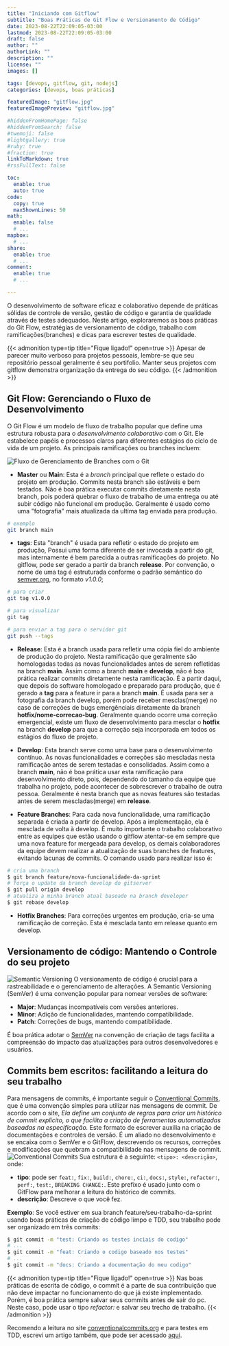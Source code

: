 ```yaml
---
title: "Iniciando com Gitflow"
subtitle: "Boas Práticas de Git Flow e Versionamento de Código"
date: 2023-08-22T22:09:05-03:00
lastmod: 2023-08-22T22:09:05-03:00
draft: false
author: ""
authorLink: ""
description: ""
license: ""
images: []

tags: [devops, gitflow, git, nodejs]
categories: [devops, boas práticas]

featuredImage: "gitflow.jpg"
featuredImagePreview: "gitflow.jpg"

#hiddenFromHomePage: false
#hiddenFromSearch: false
#twemoji: false
#lightgallery: true
#ruby: true
#fraction: true
linkToMarkdown: true
#rssFullText: false

toc:
  enable: true
  auto: true
code:
  copy: true
  maxShownLines: 50
math:
  enable: false
  # ...
mapbox:
  # ...
share:
  enable: true
  # ...
comment:
  enable: true
  # ...

---
```

O desenvolvimento de software eficaz e colaborativo depende de práticas sólidas de controle de versão, gestão de código e garantia de qualidade através de testes adequados.<!--more--> Neste artigo, exploraremos as boas práticas do Git Flow, estratégias de versionamento de código, trabalho com ramificações(branches) e dicas para escrever testes de qualidade.

{{< admonition type=tip title="Fique ligado!" open=true >}}
Apesar de parecer muito verboso para projetos pessoais, lembre-se que seu repositório pessoal geralmente é seu portifolio. Manter seus projetos com gitflow demonstra organização da entrega do seu código. 
{{< /admonition >}}

## Git Flow: Gerenciando o Fluxo de Desenvolvimento
O Git Flow é um modelo de fluxo de trabalho popular que define uma estrutura robusta para o *desenvolvimento colaborativo* com o Git. Ele estabelece papéis e processos claros para diferentes estágios do ciclo de vida de um projeto. As principais ramificações ou branches incluem:

![Fluxo de Gerenciamento de Branches com o Git](gitflow.jpg)

- **Master** ou **Main**: Esta é a *branch* principal que reflete o estado do projeto em produção. Commits nesta branch são estáveis e bem testados. Não é boa prática executar commits diretamente nesta branch, pois poderá quebrar o fluxo de trabalho de uma entrega ou até subir código não funcional em produção. Geralmente é usado como uma "fotografia" mais atualizada da ultima tag enviada para produção.
```bash
# exemplo
git branch main
``` 
- **tags**: Esta "branch" é usada para refletir o estado do projeto em produção, Possui uma forma diferente de ser invocada a partir do git, mas internamente é bem parecida a outras ramificações do projeto. No gitflow, pode ser gerado a partir da branch **release**. Por convenção, o nome de uma tag é estruturada conforme o padrão semântico do [semver.org](https://semver.org), no formato *v1.0.0*;  
```bash
# para criar
git tag v1.0.0

# para visualizar
git tag

# para enviar a tag para o servidor git
git push --tags
``` 
- **Release**: Esta é a branch usada para refletir uma cópia fiel do ambiente de produção do projeto. Nesta ramificação que geralmente são homologadas todas as novas funcionalidades antes de serem refletidas na branch **main**. Assim como a branch **main** e **develop**, não é boa prática realizar commits diretamente nesta ramificação. É a partir daqui, que depois do software homologado e preparado para produção, que é gerado a **tag** para a feature ir para a branch **main**. É usada para ser a fotografia da branch develop, porém pode receber mesclas(merge) no caso de correções de bugs emergênciais diretamente da branch **hotfix/nome-correcao-bug**. Geralmente quando ocorre uma correção emergencial, existe um fluxo de desenvolvimento para mesclar o **hotfix** na branch **develop** para que a correção seja incorporada em todos os estágios do fluxo de projeto. 

- **Develop**: Esta branch serve como uma base para o desenvolvimento contínuo. As novas funcionalidades e correções são mescladas nesta ramificação antes de serem testadas e consolidadas. Assim como a branch **main**, não é boa prática usar esta ramificação para desenvolvimento direto, pois, dependendo do tamanho da equipe que trabalha no projeto, pode acontecer de sobrescrever o trabalho de outra pessoa. Geralmente é nesta branch que as novas features são testadas antes de serem mescladas(merge) em **release**.

- **Feature Branches**: Para cada nova funcionalidade, uma ramificação separada é criada a partir de develop. Após a implementação, ela é mesclada de volta à develop. É muito importante o trabalho colaborativo entre as equipes que estão usando o gitflow atentar-se em sempre que uma nova feature for mergeada para develop, os demais colaboradores da equipe devem realizar a atualização de suas branches de features, evitando lacunas de commits. O comando usado para realizar isso é:

```bash
# cria uma branch
$ git branch feature/nova-funcionalidade-da-sprint
# força o update da branch develop do gitserver
$ git pull origin develop
# atualiza a minha branch atual baseado na branch developer
$ git rebase develop
```

- **Hotfix Branches**: Para correções urgentes em produção, cria-se uma ramificação de correção. Esta é mesclada tanto em release quanto em develop.

## Versionamento de código: Mantendo o Controle do seu projeto
![Semantic Versioning](semver.jpg)
O versionamento de código é crucial para a rastreabilidade e o gerenciamento de alterações. A Semantic Versioning (SemVer) é uma convenção popular para nomear versões de software:

- **Major**: Mudanças incompatíveis com versões anteriores.
- **Minor**: Adição de funcionalidades, mantendo compatibilidade.
- **Patch**: Correções de bugs, mantendo compatibilidade.

É boa prática adotar o [SemVer](https://semver.org/) na convenção de criação de tags facilita a compreensão do impacto das atualizações para outros desenvolvedores e usuários.

## Commits bem escritos: facilitando a leitura do seu trabalho

Para mensagens de commits, é importante seguir o [Conventional Commits](https://www.conventionalcommits.org/pt-br/v1.0.0/), que é uma convenção simples para utilizar nas mensagens de commit. De acordo com o site, *Ela define um conjunto de regras para criar um histórico de commit explícito, o que facilita a criação de ferramentas automatizadas baseadas na especificação.* Este formato de escrever auxilia na criação de documentações e controles de versão. É um aliado no desenvolvimento e se encaixa com o SemVer e o GitFlow, descrevendo os recursos, correções e modificações que quebram a compatibilidade nas mensagens de commit.
![Conventional Commits](image1.png)
Sua estrutura é a seguinte: `<tipo>: <descrição>`, onde:

- **tipo**: pode ser `feat:`, `fix:`, `build:`, `chore:`, `ci:`, `docs:`, `style:`, `refactor:`, `perf:`, `test:`, `BREAKING CHANGE:`. Este prefixo é usado junto com o GitFlow para melhorar a leitura do histórico de commits.
- **descrição**: Descreve o que você fez.

 **Exemplo**: Se você estiver em sua branch feature/seu-trabalho-da-sprint usando boas práticas de criação de código limpo e TDD, seu trabalho pode ser organizado em três commits:

```bash
$ git commit -m "test: Criando os testes inciais do codigo"
# ...
$ git commit -m "feat: Criando o codigo baseado nos testes"
# ...
$ git commit -m "docs: Criando a documentação do meu codigo"
``` 

{{< admonition type=tip title="Fique ligado!" open=true >}}
Nas boas práticas de escrita de código, o commit é a parte de sua contribuição que não deve impactar no funcionamento do que já existe implementado. Porém, é boa prática sempre salvar seus commits antes de sair do pc. Neste caso, pode usar o tipo *refactor:* e salvar seu trecho de trabalho. 
{{< /admonition >}}

Recomendo a leitura no site [conventionalcommits.org](https://www.conventionalcommits.org/pt-br/v1.0.0/) e para testes em TDD, escrevi um artigo também, que pode ser acessado [aqui](/posts/test-driven-develo-nodejs-jest/).

